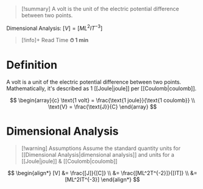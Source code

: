 
> [!summary]
A volt is the unit of the electric potential difference between two points.
> 
Dimensional Analysis:
$[V] = [ML^2IT^{-3}]$


>[!info]+ Read Time
**⏱ 1 min**

# Definition 
A volt is a unit of the electric potential difference between two points. Mathematically, it's described as 1 [[Joule|joule]] per [[Coulomb|coulomb]].

$$ \begin{array}{c}
\text{1 volt} = \frac{\text{1 joule}}{\text{1 coulomb}} \\
\text{V} = \frac{\text{J}}{C}
\end{array}
$$

# Dimensional Analysis 
> [!warning] Assumptions
Assume the standard quantity units for [[Dimensional Analysis|dimensional analysis]] and units for a [[Joule|joule]] & [[Coulomb|coulomb]]

$$
\begin{align*}
[V] &= \frac{[J]}{[C]} \\
&= \frac{[ML^2T^{-2}]}{[IT]} \\
&= [ML^2IT^{-3}]
\end{align*}
$$

